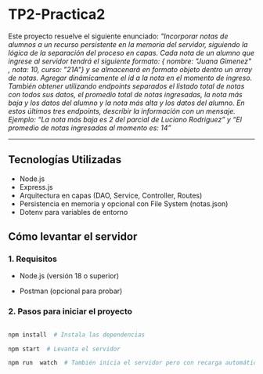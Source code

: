 # TP2-Practica2

  

Este proyecto resuelve el siguiente enunciado:
*"Incorporar notas de alumnos a un recurso persistente en la memoria del servidor, siguiendo la lógica de la separación del proceso en capas. Cada nota de un alumno que ingrese al servidor tendrá el siguiente formato: { nombre: "Juana Gimenez" , nota: 10, curso: "21A"} y se almacenará en formato objeto dentro un array de notas. Agregar dinámicamente el id a la nota en el momento de ingreso. También obtener utilizando endpoints separados el listado total de notas con todos sus datos, el promedio total de notas ingresadas, la nota más baja y los datos del alumno y la nota más alta y los datos del alumno. En estos últimos tres endpoints, describir la información con un mensaje. Ejemplo: “La nota más baja es 2 del parcial de Luciano Rodriguez” y “El promedio de notas ingresadas al momento es: 14”*

  

---

  
## Tecnologías Utilizadas
- Node.js
- Express.js
- Arquitectura en capas (DAO, Service, Controller, Routes)
- Persistencia en memoria y opcional con File System (notas.json)
- Dotenv para variables de entorno


## Cómo levantar el servidor

  

### 1. Requisitos

  

- Node.js (versión 18 o superior)

- Postman (opcional para probar)

  

### 2. Pasos para iniciar el proyecto

  

```bash

npm install  # Instala las dependencias

npm start  # Levanta el servidor

npm run  watch  # También inicia el servidor pero con recarga automática
